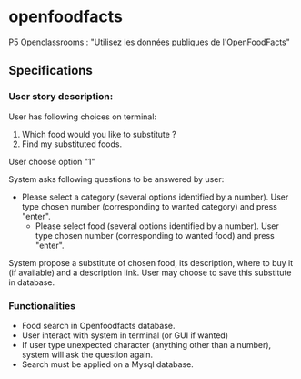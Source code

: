# openfoodfacts
P5 Openclassrooms : "Utilisez les données publiques de l'OpenFoodFacts"

## Specifications
### User story description:

User has following choices on terminal:

1. Which food would you like to substitute ?
1. Find my substituted foods.

User choose option "1"
 
System asks following questions to be answered by user:

* Please select a category (several options identified by a number). User type chosen number (corresponding to wanted category) and press "enter".
    * Please select food (several options identified by a number). User type chosen number (corresponding to wanted food) and press "enter".
    
System propose a substitute of chosen food, its description, where to buy it (if available) and a description link.
User may choose to save this substitute in database.

 
### Functionalities


* Food search in Openfoodfacts database.
* User interact with system in terminal (or GUI if wanted)
* If user type unexpected character (anything other than a number), system will ask the question again.
* Search must be applied on a Mysql database.
    
